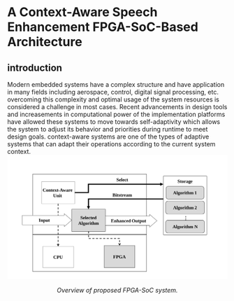 
# A Context-Aware Speech Enhancement FPGA-SoC-Based Architecture
## introduction
Modern embedded systems have a complex structure and have application in many fields including aerospace, control, digital signal processing, etc. overcoming this complexity and optimal usage of the system resources is considered a challenge in most cases. Recent advancements in design tools and increasements in computational power of the implementation platforms have allowed these systems to move towards self-adaptivity which allows the system to adjust its behavior and priorities during runtime to meet design goals. context-aware systems are one of the types of adaptive systems that can adapt their operations according to the current system context.
![](./Documentation/Figs/Overview.svg)
<p align="center"> <i> Overview of proposed FPGA-SoC system. </i> </p>


